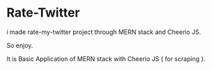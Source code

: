 # Rate-Twitter

i made rate-my-twitter project through MERN stack and Cheerio JS.

So enjoy.

It is Basic Application of MERN stack with Cheerio JS ( for scraping ).

